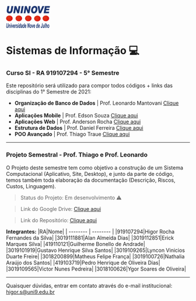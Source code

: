
<img src="https://github.com/HigorRoc/Uninove_2021.1/blob/main/Uninove-Logo.png" width="120" height="60">

# Sistemas de Informação :computer:
###  Curso SI - RA 919107294 - 5° Semestre

Este repositório será utilizado para compor todos códigos + links das disciplinas do 1° Semestre de 2021:
- **Organização de Banco de Dados** | Prof. Leonardo Mantovani [Clique aqui](https://github.com/HigorRoc/Uninove_2021.1_BancoDados)
- **Aplicações Mobile** | Prof. Edson Souza [Clique aqui](https://github.com/HigorRoc/Uninove_2021.1_AplicacaoMobile)
- **Aplicações Web** | Prof. Anderson Rocha [Clique aqui](https://github.com/HigorRoc/Uninove_2021.1_AplicacaoWeb)
- **Estrutura de Dados** | Prof. Daniel Ferreira [Clique aqui](https://github.com/HigorRoc/Uninove_2021.1_EstruturaDados)
- **POO Avançado** | Prof. Thiago Traue [Clique aqui](https://github.com/HigorRoc/Uninove_2021.1_POO)

---

###  Projeto Semestral - Prof. Thiago e Prof. Leonardo
O Projeto deste semestre tem como objetivo a construção de um Sistema Computacional (Aplicativo, Site, Desktop),
e junto da parte de código, temos também toda elaboração da documentação (Descrição, Riscos, Custos, Linguagem).

> Status do Projeto: Em desenvolvimento :warning:

> Link do Google Drive: [Clique aqui](https://drive.google.com/drive/folders/1TQ4R1zAJbMYrvhK5LGLx2bm1XxnigTG1?usp=sharing)

> Link do Repositório: [Clique aqui](https://github.com/HigorRoc/Uninove_2021.1_Projeto)

**Integrantes:** 
|RA|Nome|
| -------- | -------- | 
|919107294|Higor Rocha Fernandes da Silva|
|3019111881|Alan Almeida Dias|
|3019112851|Erick Marques Silva|
|419110121|Guilherme Bonello de Andrade|
|3019101919|Gustavo Henrique Silva Santos|
|3019109265|Lyncon Vinicios Duarte Freire|
|3018200899|Matheus Felipe França|
|3019100726|Nathalia Araújo dos Santos|
|419103719|Pedro Henrique de Oliveira Dias|
|3019109565|Victor Nunes Pedreira|
|3018100626|Ygor Soares de Oliveira|


---

Quaisquer dúvidas, entrar em contato através do e-mail institucional: 
higor.s@uni9.edu.br
